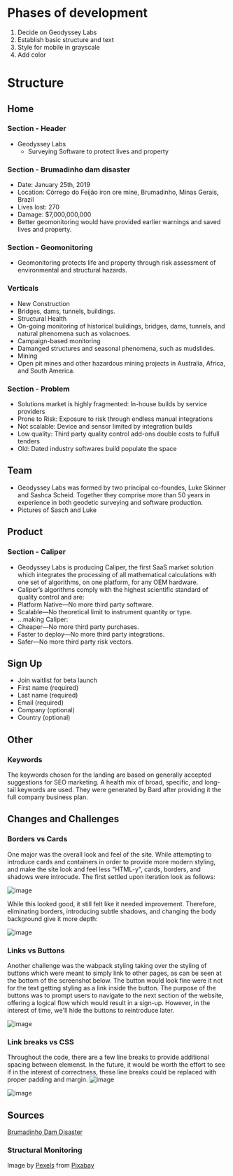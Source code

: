 # Phases of development
1) Decide on Geodyssey Labs
2) Establish basic structure and text
3) Style for mobile in grayscale
4) Add color

# Structure
## Home
### Section - Header
- Geodyssey Labs
  - Surveying Software to protect lives and property
### Section - Brumadinho dam disaster
- Date: January 25th, 2019
- Location: Córrego do Feijão iron ore mine, Brumadinho, Minas Gerais, Brazil
- Lives lost: 270
- Damage: $7,000,000,000
- Better geomonitoring would have provided earlier warnings and saved lives and property.

### Section - Geomonitoring
- Geomonitoring protects life and property through risk assessment of environmental and structural hazards.

### Verticals

- New Construction
-   Bridges, dams, tunnels, buildings.
- Structural Health
-   On-going monitoring of historical buildings, bridges, dams, tunnels, and natural phenomena such as volacnoes.
- Campaign-based monitoring
-   Damanged structures and seasonal phenomena, such as mudslides.
- Mining
-  Open pit mines and other hazardous mining projects in Australia, Africa, and South America.
 
### Section - Problem
- Solutions market is highly fragmented: In-house builds by service providers
- Prone to Risk: Exposure to risk through endless manual integrations
- Not scalable: Device and sensor limited by integration builds
- Low quality: Third party quality control add-ons double costs to fulfull tenders
- Old: Dated industry softwares build populate the space


## Team
- Geodyssey Labs was formed by two principal co-foundes, Luke Skinner and Sashca Scheid. Together they comprise more than 50 years in experience in both geodetic surveying and software production.
- Pictures of Sasch and Luke

## Product
### Section - Caliper
- Geodyssey Labs is producing Caliper, the first SaaS market solution which integrates the processing of all mathematical calculations with one set of algorithms, on one platform, for any OEM hardware.
- Caliper’s algorithms comply with the highest scientific standard of quality control and are:
- Platform Native—No more third party software.
- Scalable—No theoretical limit to instrument quantity or type.
- …making Caliper:
- Cheaper—No more third party purchases.
- Faster to deploy—No more third party integrations.
- Safer—No more third party risk vectors.

## Sign Up
- Join waitlist for beta launch
-   First name (required)
-   Last name (required)
-   Email (required)
-   Company (optional)
-   Country (optional)

## Other
### Keywords
The keywords chosen for the landing are based on generally accepted suggestions for SEO marketing. A health mix of broad, specific, and long-tail keywords are used. They were generated by Bard after providing it the full company business plan.

## Changes and Challenges
### Borders vs Cards
One major was the overall look and feel of the site. While attempting to introduce cards and containers in order to provide more modern styling, and make the site look and feel less "HTML-y", cards, borders, and shadows were introcude. The first settled upon iteration look as follows:


![image](https://github.com/laskinner/geodyssay-labs-landing/assets/1858258/91b76eb2-b401-4411-8aa4-ede76a758991)


While this looked good, it still felt like it needed improvement. Therefore, eliminating borders, introducing subtle shadows, and changing the body background give it more depth:


![image](https://github.com/laskinner/geodyssay-labs-landing/assets/1858258/83ebe078-489c-497c-8d06-6a099349a47e)

### Links vs Buttons
Another challenge was the wabpack styling taking over the styling of buttons which were meant to simply link to other pages, as can be seen at the bottom of the screenshot below. The button would look fine were it not for the text getting styling as a link inside the button. The purpose of the buttons was to prompt users to navigate to the next section of the website, offering a logical flow which would result in a sign-up. However, in the interest of time, we'll hide the buttons to reintroduce later.


![image](https://github.com/laskinner/geodyssay-labs-landing/assets/1858258/d478013d-014e-4130-a993-948b859c5a57)

### Link breaks vs CSS
Throughout the code, there are a few line breaks to provide additional spacing between elemenst. In the future, it would be worth the effort to see if in the interest of correctness, these line breaks could be replaced with proper padding and margin.
![image](https://github.com/laskinner/geodyssay-labs-landing/assets/1858258/c2ceaf06-13cb-4763-9a91-3fbdd95f0bde)

![image](https://github.com/laskinner/geodyssay-labs-landing/assets/1858258/dcf46e10-895c-42f9-a99b-4084d69d81eb)


## Sources
[Brumadinho Dam Disaster](https://youtu.be/sKZUZQytads?si=DuwlpgqgZXvnl3R8)
### Structural Monitoring
Image by <a href="https://pixabay.com/users/pexels-2286921/?utm_source=link-attribution&utm_medium=referral&utm_campaign=image&utm_content=1834754">Pexels</a> from <a href="https://pixabay.com//?utm_source=link-attribution&utm_medium=referral&utm_campaign=image&utm_content=1834754">Pixabay</a>
